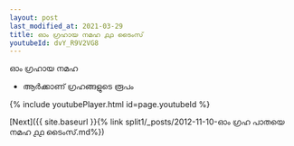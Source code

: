 ```yaml
---
layout: post
last_modified_at: 2021-03-29
title: ഓം ഗ്രഹായ നമഹ ൧൧ ടൈംസ്
youtubeId: dvY_R9V2VG8
---
```

 
 
 ഓം ഗ്രഹായ നമഹ 
 
 -  ആർക്കാണ് ഗ്രഹങ്ങളുടെ രൂപം 
 
  
 
  
 
 
 
 
 
 


{% include youtubePlayer.html id=page.youtubeId %}
 
[Next]({{ site.baseurl }}{% link  split1/_posts/2012-11-10-ഓം ഗ്രഹ പാതയെ നമഹ ൧൧ ടൈംസ്.md%})
 
